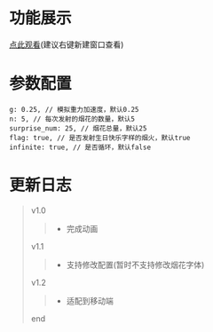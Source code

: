 # 功能展示
[点此观看](https://quiethear.github.io/canvas-myFireworks/index.html "我的烟花")(建议右键新建窗口查看)
# 参数配置
>
    g: 0.25, // 模拟重力加速度，默认0.25
    n: 5, // 每次发射的烟花的数量，默认5
    surprise_num: 25, // 烟花总量，默认25
    flag: true, // 是否发射生日快乐字样的烟火，默认true
    infinite: true, // 是否循环，默认false
>
# 更新日志
> v1.0
>> * 完成动画
>
> v1.1
>> * 支持修改配置(暂时不支持修改烟花字体)
>
> v1.2
>> * 适配到移动端
>
> end
